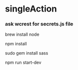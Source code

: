# singleAction
### ask wcrest for secrets.js file

brew install node

npm install

sudo gem install sass

npm run start-dev

